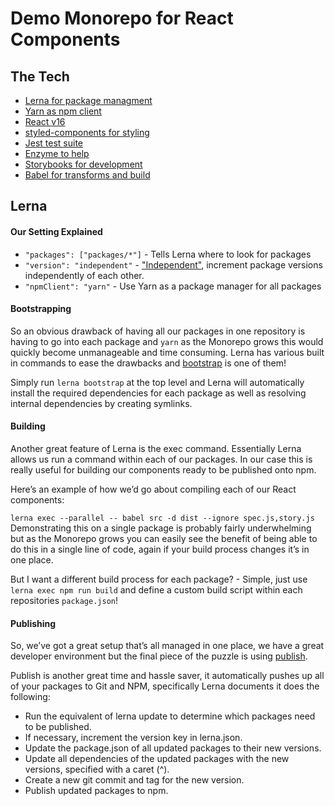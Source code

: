 # Demo Monorepo for React Components

## The Tech
* [Lerna for package managment](https://lernajs.io/)
* [Yarn as npm client](https://yarnpkg.com/en/)
* [React v16](https://reactjs.org/)
* [styled-components for styling](https://www.styled-components.com/)
* [Jest test suite](https://facebook.github.io/jest/)
* [Enzyme to help](http://airbnb.io/enzyme/)
* [Storybooks for development](https://storybook.js.org/)
* [Babel for transforms and build](https://babeljs.io/)

## Lerna
#### Our Setting Explained
* `"packages": ["packages/*"]` - Tells Lerna where to look for packages
* `"version": "independent"` - ["Independent"](https://github.com/lerna/lerna#independent-mode---independent), increment package versions independently of each other.
* `"npmClient": "yarn"` - Use Yarn as a package manager for all packages

#### Bootstrapping
So an obvious drawback of having all our packages in one repository is having to go into each package and `yarn` as the Monorepo grows this would quickly become unmanageable and time consuming. Lerna has various built in commands to ease the drawbacks and [bootstrap](https://github.com/lerna/lerna#bootstrap) is one of them!

Simply run `lerna bootstrap` at the top level and Lerna will automatically install the required dependencies for each package as well as resolving internal dependencies by creating symlinks.

#### Building
Another great feature of Lerna is the exec command. Essentially Lerna allows us run a command within each of our packages. In our case this is really useful for building our components ready to be published onto npm.

Here’s an example of how we’d go about compiling each of our React components:

`lerna exec --parallel -- babel src -d dist --ignore spec.js,story.js`
Demonstrating this on a single package is probably fairly underwhelming but as the Monorepo grows you can easily see the benefit of being able to do this in a single line of code, again if your build process changes it’s in one place.

But I want a different build process for each package? - Simple, just use `lerna exec npm run build` and define a custom build script within each repositories `package.json`!


#### Publishing
So, we’ve got a great setup that’s all managed in one place, we have a great developer environment but the final piece of the puzzle is using [publish](https://github.com/lerna/lerna#publish).

Publish is another great time and hassle saver, it automatically pushes up all of your packages to Git and NPM, specifically Lerna documents it does the following:

* Run the equivalent of lerna update to determine which packages need to be published.
* If necessary, increment the version key in lerna.json.
* Update the package.json of all updated packages to their new versions.
* Update all dependencies of the updated packages with the new versions, specified with a caret (^).
* Create a new git commit and tag for the new version.
* Publish updated packages to npm.